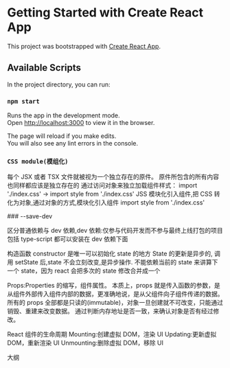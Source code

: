 # Getting Started with Create React App

This project was bootstrapped with [Create React App](https://github.com/facebook/create-react-app).

## Available Scripts

In the project directory, you can run:

### `npm start`

Runs the app in the development mode.\
Open [http://localhost:3000](http://localhost:3000) to view it in the browser.

The page will reload if you make edits.\
You will also see any lint errors in the console.

### `CSS module(模组化)`

每个 JSX 或者 TSX 文件就被视为一个独立存在的原件。
原件所包含的所有内容也同样都应该是独立存在的
通过访问对象来独立加载组件样式：
import './index.css' -> import style from './index.css'
JSS 模块化引入组件,把 CSS 转化为对象,通过对象的方式,模块化引入组件
import style from './index.css'

<div className={style.app}/>
### --save-dev

区分普通依赖与 dev 依赖,dev 依赖:仅参与代码开发而不参与最终上线打包的项目
包括 type-script 都可以安装在 dev 依赖下面

构造函数 constructor 是唯一可以初始化 state 的地方
State 的更新是异步的,
调用 setState 后,state 不会立刻改变,是异步操作.
不能依赖当前的 state 来讲算下一个 state，因为 react 会把多次的 state 修改合并成一个

Props:Properties 的缩写，组件属性。
本质上，props 就是传入函数的参数，是从组件外部传入组件内部的数据，更准确地说，是从父组件向子组件传递的数据。
所有的 props 全部都是只读的(immutable)，对象一旦创建就不可改变，只能通过销毁、重建来改变数据。
通过判断内存地址是否一致，来确认对象是否有经过修改。

React 组件的生命周期
Mounting:创建虚拟 DOM，渲染 UI
Updating:更新虚拟 DOM，重新渲染 UI
Unmounting:删除虚拟 DOM，移除 UI

大纲
